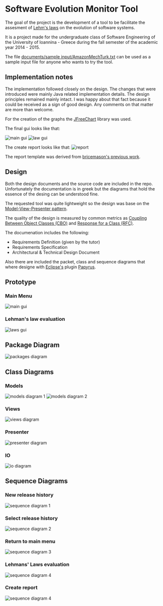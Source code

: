 Software Evolution Monitor Tool
=========

The goal of the project is the development of a tool to be facilitate the assesment of [Lehm's laws](http://en.wikipedia.org/wiki/Lehman's_laws_of_software_evolution) on the evolution of software systems.

It is a project made for the undergraduate class of Software Engineering of the University of Ioannina - Greece during the fall semester of the academic year 2014 - 2015.

The file [documents/sample input/AmazonMechTurk.txt](https://github.com/sfotiadis/SEMonitor/blob/master/documents/sampe%20input/AmazonMechTurk.txt) can be used as a sample input file for anyone who wants to try the tool.

## Implementation notes

The implementation followed closely on the design. The changes that were introduced were mainly Java related implementation details. The design principles remained mainly intact. I was happy about that fact because it could be received as a sign of good design. Any comments on that matter are more than welcome.

For the creation of the graphs the [JFreeChart](http://www.jfree.org/jfreechart/) library was used.

The final gui looks like that:

![main gui](https://raw.githubusercontent.com/sfotiadis/SEMonitor/master/documents/gui%20final/final_gui_1.png)
![law gui](https://raw.githubusercontent.com/sfotiadis/SEMonitor/master/documents/gui%20final/final_gui_2.png)

The create report looks like that:
![report ](https://raw.githubusercontent.com/sfotiadis/SEMonitor/master/documents/sample%20output/report-snapshot.png)

The report template was derived from [bricemason's previous work](https://github.com/bricemason/am-i-sencha-touch-ready).

## Design

Both the design documents and the source code are included in the repo. Unfortunately the documentation is in greek but the diagrams that hold the essence of the desing can be understood fine.

The requested tool was quite lightweight so the design was base on the [Model-View-Presenter pattern](http://en.wikipedia.org/wiki/Model–view–presenter).

The quality of the design is measured by common metrics as [Coupling Between Object Classes (CBO)](http://www.arisa.se/compendium/node105.html) and [Response for a Class (RFC)](http://www.arisa.se/compendium/node98.html).

The documenation includes the following:
* Requirements Definition (given by the tutor)
* Requirements Specification
* Architectural & Technical Design Document

Also there are included the packet, class and sequence diagrams that where designe with [Eclipse's](http://eclipse.org) plugin [Papyrus](http://eclipse.org/papyrus/).

## Prototype

### Main Menu

![main gui](https://raw.githubusercontent.com/kabamarules/SEMonitor/master/documents/gui%20prototype/prototype-main.png)

### Lehman's law evaluation

![laws gui](https://raw.githubusercontent.com/kabamarules/SEMonitor/master/documents/gui%20prototype/prototype-laws.png)

## Package Diagram
![packages diagram](https://raw.githubusercontent.com/kabamarules/SEMonitor/master/documents/diagrams/Packages.png)

## Class Diagrams

### Models
![models diagram 1](https://raw.githubusercontent.com/kabamarules/SEMonitor/master/documents/diagrams/Model1.png)
![models diagram 2](https://raw.githubusercontent.com/kabamarules/SEMonitor/master/documents/diagrams/Model2.png)

### Views
![views diagram](https://raw.githubusercontent.com/kabamarules/SEMonitor/master/documents/diagrams/Views.png)

### Presenter
![presenter diagram](https://raw.githubusercontent.com/kabamarules/SEMonitor/master/documents/diagrams/Presenter.png)

### IO

![io diagram](https://github.com/kabamarules/SEMonitor/blob/master/documents/diagrams/IO.png)

## Sequence Diagrams

### New release history
![sequence diagram 1](https://raw.githubusercontent.com/kabamarules/SEMonitor/master/documents/diagrams/sd-2.2.1.png)

### Select release history
![sequence diagram 2](https://raw.githubusercontent.com/kabamarules/SEMonitor/master/documents/diagrams/sd-2.2.2.png)

### Return to main menu
![sequence diagram 3](https://raw.githubusercontent.com/kabamarules/SEMonitor/master/documents/diagrams/sd-2.2.3.png)

### Lehmans' Laws evaluation
![sequence diagram 4](https://raw.githubusercontent.com/kabamarules/SEMonitor/master/documents/diagrams/sd-2.2.4-11.png)

### Create report
![sequence diagram 4](https://raw.githubusercontent.com/kabamarules/SEMonitor/master/documents/diagrams/sd-2.2.12.png)
